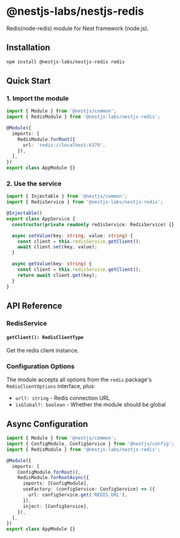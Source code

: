 # @nestjs-labs/nestjs-redis

Redis(node-redis) module for Nest framework (node.js).

## Installation

```bash
npm install @nestjs-labs/nestjs-redis redis
```

## Quick Start

### 1. Import the module

```typescript
import { Module } from '@nestjs/common';
import { RedisModule } from '@nestjs-labs/nestjs-redis';

@Module({
  imports: [
    RedisModule.forRoot({
      url: 'redis://localhost:6379',
    }),
  ],
})
export class AppModule {}
```

### 2. Use the service

```typescript
import { Injectable } from '@nestjs/common';
import { RedisService } from '@nestjs-labs/nestjs-redis';

@Injectable()
export class AppService {
  constructor(private readonly redisService: RedisService) {}

  async setValue(key: string, value: string) {
    const client = this.redisService.getClient();
    await client.set(key, value);
  }

  async getValue(key: string) {
    const client = this.redisService.getClient();
    return await client.get(key);
  }
}
```

## API Reference

### RedisService

#### `getClient(): RedisClientType`

Get the redis client instance.

### Configuration Options

The module accepts all options from the `redis` package's `RedisClientOptions` interface, plus:

- `url?: string` - Redis connection URL
- `isGlobal?: boolean` - Whether the module should be global

## Async Configuration

```typescript
import { Module } from '@nestjs/common';
import { ConfigModule, ConfigService } from '@nestjs/config';
import { RedisModule } from '@nestjs-labs/nestjs-redis';

@Module({
  imports: [
    ConfigModule.forRoot(),
    RedisModule.forRootAsync({
      imports: [ConfigModule],
      useFactory: (configService: ConfigService) => ({
        url: configService.get('REDIS_URL'),
      }),
      inject: [ConfigService],
    }),
  ],
})
export class AppModule {}
```
